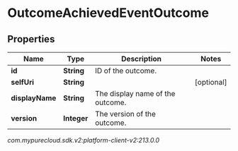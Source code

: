 # OutcomeAchievedEventOutcome


## Properties

| Name | Type | Description | Notes |
| ------------ | ------------- | ------------- | ------------- |
| **id** | **String** | ID of the outcome. |  |
| **selfUri** | **String** |  |  [optional] |
| **displayName** | **String** | The display name of the outcome. |  |
| **version** | **Integer** | The version of the outcome. |  |




_com.mypurecloud.sdk.v2:platform-client-v2:213.0.0_
